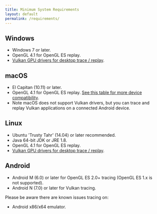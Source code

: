 ```yaml
---
title: Minimum System Requirements
layout: default
permalink: /requirements/
---
```


## Windows

* Windows 7 or later.
* OpenGL 4.1 for OpenGL ES replay.
* [Vulkan GPU drivers for desktop trace / replay](https://en.wikipedia.org/wiki/Vulkan_(API)#Compatibility).

## macOS

* El Capitan (10.11) or later.
* OpenGL 4.1 for OpenGL ES replay. [See this table for more device compatibility](https://developer.apple.com/opengl/OpenGL-Capabilities-Tables.pdf).
* Note macOS does not support Vulkan drivers, but you can trace and replay Vulkan applications on a connected Android device.

## Linux

* Ubuntu 'Trusty Tahr' (14.04) or later recommended.
* Java 64-bit JDK or JRE 1.8.
* OpenGL 4.1 for OpenGL ES replay.
* [Vulkan GPU drivers for desktop trace / replay](https://en.wikipedia.org/wiki/Vulkan_(API)#Compatibility).

## Android

* Android M (6.0) or later for OpenGL ES 2.0+ tracing (OpenGL ES 1.x is not supported).
* Android N (7.0) or later for Vulkan tracing.

<div class="issue">
  Please be aware there are known issues tracing on: <br>
  <ul>
    <li> Android x86/x64 emulator.</li>
  </ul>
</div>

